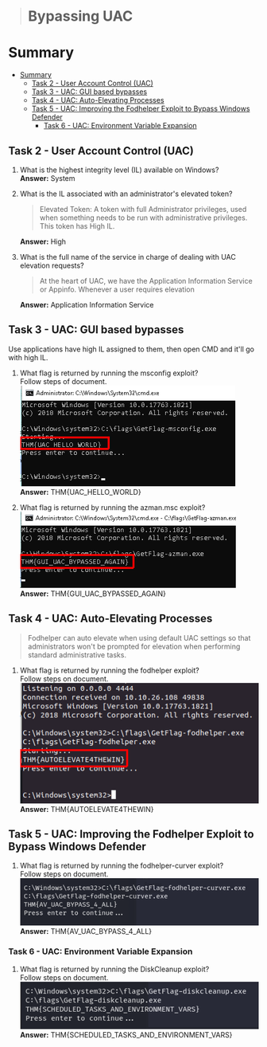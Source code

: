 > # Bypassing UAC

# Summary
- [Summary](#summary)
  - [Task 2 - User Account Control (UAC)](#task-2---user-account-control-uac)
  - [Task 3 - UAC: GUI based bypasses](#task-3---uac-gui-based-bypasses)
  - [Task 4 - UAC: Auto-Elevating Processes](#task-4---uac-auto-elevating-processes)
  - [Task 5 - UAC: Improving the Fodhelper Exploit to Bypass Windows Defender](#task-5---uac-improving-the-fodhelper-exploit-to-bypass-windows-defender)
    - [Task 6 - UAC: Environment Variable Expansion](#task-6---uac-environment-variable-expansion)

## Task 2 - User Account Control (UAC)
1. What is the highest integrity level (IL) available on Windows?<br>
    **Answer:** System

1. What is the IL associated with an administrator's elevated token?<br>
    > Elevated Token: A token with full Administrator privileges, used when something needs to be run with administrative privileges. This token has High IL.

    **Answer:** High

1. What is the full name of the service in charge of dealing with UAC elevation requests?<br>
    > At the heart of UAC, we have the Application Information Service or Appinfo. Whenever a user requires elevation

    **Answer:** Application Information Service

## Task 3 - UAC: GUI based bypasses
Use applications have high IL assigned to them, then open CMD and it'll go with high IL.<br>
1. What flag is returned by running the msconfig exploit?<br>
    Follow steps of document.<br>
    ![](images/1.png)<br>
    **Answer:** THM{UAC_HELLO_WORLD}

1. What flag is returned by running the azman.msc exploit?<br>
    ![](images/2.png)<br>
    **Answer:** THM{GUI_UAC_BYPASSED_AGAIN}

## Task 4 - UAC: Auto-Elevating Processes
> Fodhelper can auto elevate when using default UAC settings so that administrators won't be prompted for elevation when performing standard administrative tasks.


1. What flag is returned by running the fodhelper exploit?<br>
    Follow steps on document.<br>
    ![](images/3.png)<br>
    **Answer:** THM{AUTOELEVATE4THEWIN}

## Task 5 - UAC: Improving the Fodhelper Exploit to Bypass Windows Defender
1. What flag is returned by running the fodhelper-curver exploit?<br>
    Follow steps on document.<br>
    ![](images/4.png)<br>
    **Answer:** THM{AV_UAC_BYPASS_4_ALL}

### Task 6 - UAC: Environment Variable Expansion
1. What flag is returned by running the DiskCleanup exploit?<br>
    Follow steps on document.<br>
    ![](images/5.png)<br>
    **Answer:** THM{SCHEDULED_TASKS_AND_ENVIRONMENT_VARS}
